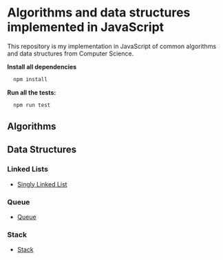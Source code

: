 # Algorithms and data structures implemented in JavaScript

This repository is my implementation in JavaScript of common algorithms and data structures from Computer Science.

**Install all dependencies**

```javascript
  npm install
```

**Run all the tests:**

```javascript
  npm run test
```

## Algorithms

## Data Structures

### Linked Lists

- [Singly Linked List](https://github.com/jakeguti/algorithms-and-data-structures-in-javascript/blob/master/src/data-structures/singly-linked-list/singly-linked-list.js)

### Queue

- [Queue](https://github.com/jakeguti/algorithms-and-data-structures-in-javascript/blob/master/src/data-structures/queue/queue.js)

### Stack

- [Stack](https://github.com/jakeguti/algorithms-and-data-structures-in-javascript/blob/master/src/data-structures/stack/stack.js)

